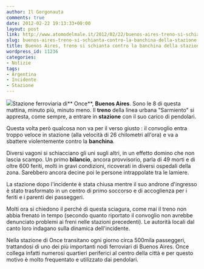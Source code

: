 ```yaml
---
author: Il Gorgonauta
comments: true
date: 2012-02-22 19:13:33+00:00
layout: post
link: http://www.atomodelmale.it/2012/02/22/buenos-aires-treno-si-schianta-contro-la-banchina-della-stazione/
slug: buenos-aires-treno-si-schianta-contro-la-banchina-della-stazione
title: Buenos Aires, treno si schianta contro la banchina della stazione.
wordpress_id: 11236
categories:
- Notizie
tags:
- Argentina
- Incidente
- Stazione
---
```


[![](http://www.atomodelmale.it/wp-content/uploads/2012/02/incidente-ferroviario-Buenos-Aires-2-300x227.jpg)](http://www.atomodelmale.it/wp-content/uploads/2012/02/incidente-ferroviario-Buenos-Aires-2.jpg)Stazione ferroviaria di** Once**, **Buenos Aires**. Sono le 8 di questa mattina, minuto più, minuto meno. Il **treno** della linea urbana "Sarmiento" si appresta, come sempre, a entrare in **stazione** con il suo carico di pendolari.

Questa volta però qualcosa non va per il verso giusto : il convoglio entra troppo veloce in stazione (alla velocità di 26 chilometri all'ora) e va a sbattere violentemente contro la **banchina**.

Diversi vagoni si schiacciano gli uni sugli altri, in un effetto domino che non lascia scampo. Un primo **bilancio**, ancora provvisorio, parla di 49 morti e di oltre 600 feriti, molti in gravi condizioni, ricoverati in diversi ospedali della zona. Sarebbero ancora decine poi le persone intrappolate tra le lamiere.

La stazione dopo l'incidente è stata chiusa mentre il suo androne d'ingresso è stato trasformato in un centro di primo soccorso e di accoglienza per i feriti e i parenti dei passeggeri.


Molti ora si chiedono il perché di questa sciagura, come mai il treno non abbia frenato in tempo (secondo quanto riportato il convoglio non avrebbe denunciato problemi ai freni nelle stazioni precedenti). Le autorità locali dal canto loro indagano sulla dinamica dell'incidente.

Nella stazione di Once transitano ogni giorno circa 500mila passeggeri, trattandosi di uno dei più importanti nodi ferroviari di Buenos Aires. Once collega infatti numerosi quartieri periferici al centro della città e per questo motivo è molto frequentato e utilizzato dai pendolari.


